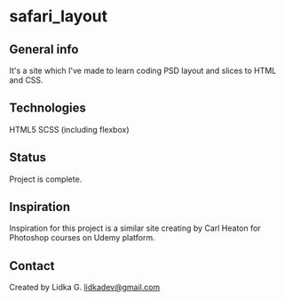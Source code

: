 # safari_layout

## General info
It's a site which I've made to learn coding PSD layout and slices to HTML and CSS.

## Technologies
HTML5
SCSS (including flexbox)

## Status
Project is complete.

## Inspiration
Inspiration for this project is a similar site creating by Carl Heaton for Photoshop courses on Udemy platform.

## Contact
Created by Lidka G. lidkadev@gmail.com
